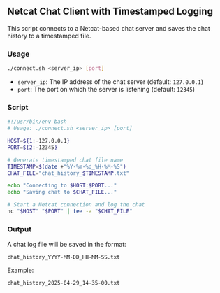 ## Netcat Chat Client with Timestamped Logging

This script connects to a Netcat-based chat server and saves the chat history to a timestamped file.

### Usage

```bash
./connect.sh <server_ip> [port]
```

- `server_ip`: The IP address of the chat server (default: `127.0.0.1`)
- `port`: The port on which the server is listening (default: `12345`)

### Script

```bash
#!/usr/bin/env bash
# Usage: ./connect.sh <server_ip> [port]

HOST=${1:-127.0.0.1}
PORT=${2:-12345}

# Generate timestamped chat file name
TIMESTAMP=$(date +"%Y-%m-%d_%H-%M-%S")
CHAT_FILE="chat_history_$TIMESTAMP.txt"

echo "Connecting to $HOST:$PORT..."
echo "Saving chat to $CHAT_FILE..."

# Start a Netcat connection and log the chat
nc "$HOST" "$PORT" | tee -a "$CHAT_FILE"
```

### Output

A chat log file will be saved in the format:

```
chat_history_YYYY-MM-DD_HH-MM-SS.txt
```

Example:
```
chat_history_2025-04-29_14-35-00.txt
```
